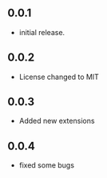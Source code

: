 ## 0.0.1

* initial release.
## 0.0.2
* License changed to MIT

## 0.0.3
* Added new extensions

## 0.0.4
* fixed some bugs